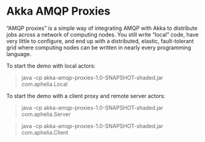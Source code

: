 Akka AMQP Proxies
=================

“AMQP proxies” is a simple way of integrating AMQP with Akka to distribute jobs across a network of computing nodes.
You still write “local” code, have very little to configure, and end up with a distributed, elastic,
fault-tolerant grid where computing nodes can be written in nearly every programming language.

To start the demo with local actors:

> java -cp akka-amqp-proxies-1.0-SNAPSHOT-shaded.jar com.aphelia.Local

To start the demo with a client proxy and remote server actors:

> java -cp akka-amqp-proxies-1.0-SNAPSHOT-shaded.jar com.aphelia.Server

> java -cp akka-amqp-proxies-1.0-SNAPSHOT-shaded.jar com.aphelia.Client

